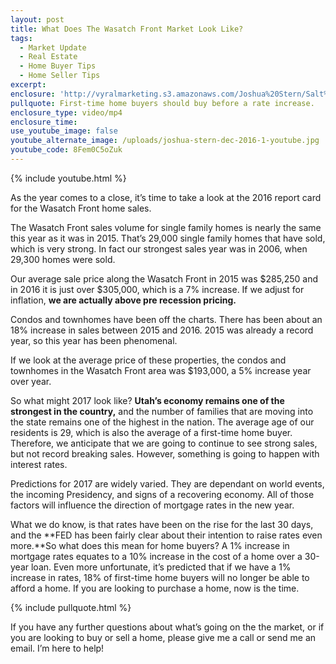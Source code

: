 ```yaml
---
layout: post
title: What Does The Wasatch Front Market Look Like?
tags:
  - Market Update
  - Real Estate
  - Home Buyer Tips
  - Home Seller Tips
excerpt:
enclosure: 'http://vyralmarketing.s3.amazonaws.com/Joshua%20Stern/Salt%20Lake%20County%20Real%20Estate%20Agent-%202016%20Wasatch%20Front%20Market%20Report.mp4'
pullquote: First-time home buyers should buy before a rate increase.
enclosure_type: video/mp4
enclosure_time:
use_youtube_image: false
youtube_alternate_image: /uploads/joshua-stern-dec-2016-1-youtube.jpg
youtube_code: 8Fem0C5oZuk
---
```



{% include youtube.html %}

As the year comes to a close, it’s time to take a look at the 2016 report card for the Wasatch Front home sales.

The Wasatch Front sales volume for single family homes is nearly the same this year as it was in 2015. That’s 29,000 single family homes that have sold, which is very strong. In fact our strongest sales year was in 2006, when 29,300 homes were sold. &nbsp;

Our average sale price along the Wasatch Front in 2015 was $285,250 and in 2016 it is just over $305,000, which is a 7% increase. If we adjust for inflation, **we are actually above pre recession pricing.**

Condos and townhomes have been off the charts. There has been about an 18% increase in sales between 2015 and 2016. 2015 was already a record year, so this year has been phenomenal.

If we look at the average price of these properties, the condos and townhomes in the Wasatch Front area was $193,000, a 5% increase year over year.

So what might 2017 look like? **Utah’s economy remains one of the strongest in the country,** and the number of families that are moving into the state remains one of the highest in the nation. The average age of our residents is 29, which is also the average of a first-time home buyer. Therefore, we anticipate that we are going to continue to see strong sales, but not record breaking sales. However, something is going to happen with interest rates.

Predictions for 2017 are widely varied. They are dependant on world events, the incoming Presidency, and signs of a recovering economy. All of those factors will influence the direction of mortgage rates in the new year.

What we do know, is that rates have been on the rise for the last 30 days, and the **FED has been fairly clear about their intention to raise rates even more.**So what does this mean for home buyers? A 1% increase in mortgage rates equates to a 10% increase in the cost of a home over a 30-year loan. Even more unfortunate, it’s predicted that if we have a 1% increase in rates, 18% of first-time home buyers will no longer be able to afford a home. If you are looking to purchase a home, now is the time.

{% include pullquote.html %}

If you have any further questions about what’s going on the the market, or if you are looking to buy or sell a home, please give me a call or send me an email. I’m here to help!